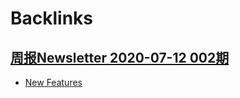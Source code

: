 
# Backlinks
## [周报Newsletter 2020-07-12 002期](<周报Newsletter 2020-07-12 002期.md>)
- [New Features](<New Features.md>)

